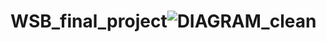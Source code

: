 # WSB_final_project![DIAGRAM_clean](https://user-images.githubusercontent.com/92331227/168657300-631bb082-4e96-41ac-8167-6af8ab03b08e.png)

